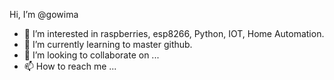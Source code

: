 Hi, I’m @gowima

- 👀 I’m interested in raspberries, esp8266, Python, IOT, Home Automation. 
- 🌱 I’m currently learning to master github.
- 💞️ I’m looking to collaborate on ...
- 📫 How to reach me ...

<!---
gowima/gowima is a ✨ special ✨ repository because its `README.md` (this file) appears on your GitHub profile.
You can click the Preview link to take a look at your changes.
--->
